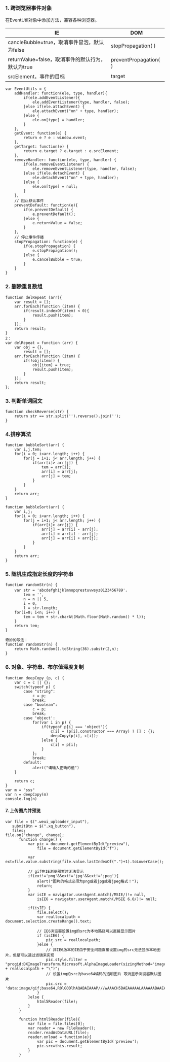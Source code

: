 ### 1. 跨浏览器事件对象

在EventUtil对象中添加方法，兼容各种浏览器。

| IE                                  | DOM                   |
| ----------------------------------- | --------------------- |
| cancleBubble=true，取消事件冒泡，默认为false   | stopPropagation( )    |
| returnValue=false，取消事件的默认行为，默认为true | preventPropagation( ) |
| srcElement，事件的目标                    | target                |

```
var EventUtils = {
    addHandler: function(ele, type, handler){
        if(ele.addEventListener){
            ele.addEventListener(type, handler, false);
        }else if(ele.attachEvent) {
            ele.attachEvent("on" + type, handler);
        }else {
            ele.on[type] = handler;
        }
    },
    getEvent: function(e) {
        return e ? e : window.event;
    },
    getTarget: function(e) {
        return e.target ? e.target : e.srcElement;
    },
    removeHandler: function(ele, type, handler) {
        if(ele.removeEventListener) {
            ele.removeEventListener(type, handler, false);
        }else if(ele.detachEvent) {
            ele.detachEvent("on" + type, handler);
        }else {
            ele.on[type] = null;
        }
    },
    // 阻止默认事件
    preventDefault: function(e){
        if(e.preventDefault) {
            e.preventDefault();
        }else {
            e.returnValue = false;
        }
    },
    // 停止事件传播
    stopPropagation: function(e) {
        if(e.stopPropagation) {
            e.stopPropagation();
        }else {
            e.cancelBubble = true;
        }
    }
}
```

### 2. 删除重复数组

```
function delRepeat (arr){
    var result = [];
    arr.forEach(function (item) {
        if(result.indexOf(item) < 0){
            result.push(item);
        }
    });
    return result;
}
2：
var delRepeat = function (arr) {
    var obj = {},
        result = [];
    arr.forEach(function (item) {
        if(!obj[item]) {
            obj[item] = true;
            result.push(item);
        }
    });
    return result;
};
```

### 3. 判断单词回文

```
function checkReverse(str) {
    return str == str.split('').reverse().join('');
}
```

### 4.排序算法 

```
function bubbleSort(arr) {
    var i,j,tem;
    for(i = 0; i<arr.length; i++) {
        for(j = i+1; j< arr.length; j++) {
            if(arr[i]> arr[j]) {
                tem = arr[i];
                arr[i] = arr[j];
                arr[j] = tem;
            }
        }
    }
    return arr;
}

function bubbleSort(arr) {
    var i,j;
    for(i = 0; i<arr.length; i++) {
        for(j = i+1; j< arr.length; j++) {
            if(arr[i]> arr[j]) {
                arr[j] = arr[i] - arr[j];
                arr[i] = arr[i] - arr[j];
                arr[j] = arr[i] + arr[j];
            }
        }
    }
    return arr;
}
```

### 5. 随机生成指定长度的字符串

```
function randomStr(n) {
    var str = 'abcdefghijklmnopqrestuvwsyz0123456789'，
        tem = '',
        n = n || 5,
        i = 0,
        l = str.length;
    for(i=0; i<n; i++) {
        tem = tem + str.charAt(Math.floor(Math.random() * l));
    }
    return tem;
}

奇妙的写法：
function randomStr(n) {
    return Math.random().toString(36).substr(2,n);
}
```
### 6. 对象、字符串、布尔值深度复制

    function deepCopy (p, c) {
        var c = c || {};
        switch(typeof p) {
            case "string":
                c = p;
                break;
            case "boolean":
                c = p;
                break;
            case 'object':
                for(var i in p) {
                    if(typeof p[i] === 'object'){
                        c[i] = (p[i].constructor === Array) ? [] : {};
                        deepCopy(p[i], c[i]);
                    }else {
                        c[i] = p[i];
                    }
                };
                break;
            default:
                alert("请输入正确的值")
        }
    
        return c;
    }
    var m = "sss"
    var n = deepCopy(m)
    console.log(n)

#### 7. 上传图片并预览

```
var file = $(".weui_uploader_input"),
   submitBtn = $(".xq_button"),
   files;
file.on("change", change);
      function change() {
          var pic = document.getElementById("preview"),
              file = document.getElementById("f");

          var ext=file.value.substring(file.value.lastIndexOf(".")+1).toLowerCase();

          // gif在IE浏览器暂时无法显示
          if(ext!='png'&&ext!='jpg'&&ext!='jpeg'){
              alert("图片的格式必须为png或者jpg或者jpeg格式！");
              return;
          }
          var isIE = navigator.userAgent.match(/MSIE/)!= null,
              isIE6 = navigator.userAgent.match(/MSIE 6.0/)!= null;

          if(isIE) {
              file.select();
              var reallocalpath = document.selection.createRange().text;

              // IE6浏览器设置img的src为本地路径可以直接显示图片
              if (isIE6) {
                  pic.src = reallocalpath;
              }else {
                  // 非IE6版本的IE由于安全问题直接设置img的src无法显示本地图片，但是可以通过滤镜来实现
                  pic.style.filter = "progid:DXImageTransform.Microsoft.AlphaImageLoader(sizingMethod='image',src=\"" + reallocalpath + "\")";
                  // 设置img的src为base64编码的透明图片 取消显示浏览器默认图片
                  pic.src = 'data:image/gif;base64,R0lGODlhAQABAIAAAP///wAAACH5BAEAAAAALAAAAAABAAEAAAICRAEAOw==';
              }
          }else {
              html5Reader(file);
          }
      }

      function html5Reader(file){
          var file = file.files[0];
          var reader = new FileReader();
          reader.readAsDataURL(file);
          reader.onload = function(e){
              var pic = document.getElementById('preview');
              pic.src=this.result;
          }
      }
```